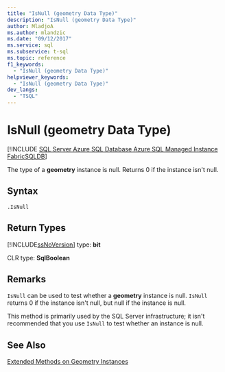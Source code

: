 ```yaml
---
title: "IsNull (geometry Data Type)"
description: "IsNull (geometry Data Type)"
author: MladjoA
ms.author: mlandzic
ms.date: "09/12/2017"
ms.service: sql
ms.subservice: t-sql
ms.topic: reference
f1_keywords:
  - "IsNull (geometry Data Type)"
helpviewer_keywords:
  - "IsNull (geometry Data Type)"
dev_langs:
  - "TSQL"
---
```

# IsNull (geometry Data Type)
[!INCLUDE [SQL Server Azure SQL Database Azure SQL Managed Instance FabricSQLDB](../../includes/applies-to-version/sql-asdb-asdbmi-fabricsqldb.md)]

The type of a **geometry** instance is null. Returns 0 if the instance isn't null.
  
## Syntax  
  
```  
.IsNull  
```  
  
## Return Types
 [!INCLUDE[ssNoVersion](../../includes/ssnoversion-md.md)] type: **bit**  
  
 CLR type: **SqlBoolean**  
  
## Remarks  
 `IsNull` can be used to test whether a **geometry** instance is null. `IsNull` returns 0 if the instance isn't null, but null if the instance is null.  
  
 This method is primarily used by the SQL Server infrastructure; it isn't recommended that you use `IsNull` to test whether an instance is null.  
  

## See Also  
 [Extended Methods on Geometry Instances](../../t-sql/spatial-geometry/extended-methods-on-geometry-instances.md)  
  
  

